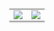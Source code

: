  </p> <table width="100%"> <tr> <td align="left"> <img src="https://skillicons.dev/icons?i=androidstudio,angular,astro,atom,aws,bootstrap,c,cs,cpp,css,html,discordjs,docker,dynamodb,dotnet,figma,ts,js,react,nodejs,rust,tailwind,nextjs,java,npm,nuxtjs,php,pnpm,yarn,svelte&perline=6" /> </td> <td align="right"> <img src="https://skillicons.dev/icons?i=apple,arch,arduino,kali,ubuntu,windows,debian,vscode,git,github,docker,vscode,visualstudio,vscodium,replit,unreal,vim,flask&perline=6" /> </td> </tr> </table>
